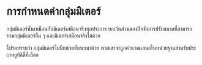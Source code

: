 # การกำหนดค่ากลุ่มมิเตอร์

กลุ่มมิเตอร์นั้นเหมือนกับมิเตอร์เสมือนจริงทุกประการ ยกเว้นส่วนของปัจจัยการปรับขนาดที่สามารถรวมกลุ่มมิเตอร์อื่น ๆ และมิเตอร์เสมือนจริงได้ด้วย

โปรดทราบว่า กลุ่มมิเตอร์ไม่มีหน่วยที่แนบมาด้วย พวกเขาจะถูกคำนวณเสมอในหน่วยฐานสำหรับประเภทยูทิลิตี้ที่เลือก